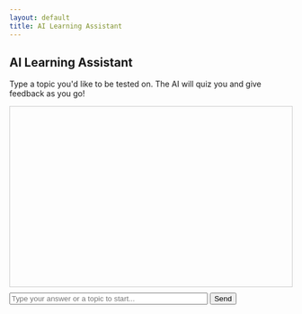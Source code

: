 ```yaml
---
layout: default
title: AI Learning Assistant
---
```


<h2>AI Learning Assistant</h2>
<p>Type a topic you'd like to be tested on. The AI will quiz you and give feedback as you go!</p>

<div id="chat-box" style="height: 300px; overflow-y: scroll; border: 1px solid #ccc; padding: 10px; margin-bottom: 10px;"></div>

<input type="text" id="user-input" placeholder="Type your answer or a topic to start..." style="width: 70%;">
<button onclick="sendMessage()">Send</button>

<script>
  const chatBox = document.getElementById('chat-box');
  const input = document.getElementById('user-input');
  let progress = 0;
  let started = false;
  let topic = '';

  async function sendMessage() {
    const userText = input.value.trim();
    if (!userText) return;

    chatBox.innerHTML += `<p><strong>You:</strong> ${userText}</p>`;
    input.value = '';

    if (!started) {
      topic = userText;
      started = true;
      progress = 0;
      chatBox.innerHTML += `<p><strong>AI:</strong> Great! Let’s begin testing your knowledge on <em>${topic}</em>.</p>`;
      await askAI("Let's start the quiz.");
      return;
    }

    await askAI(userText);
  }

  async function askAI(userInput) {
    const response = await fetch("https://eorl4uarw983g5y.m.pipedream.net", {
      method: "POST",
      headers: { "Content-Type": "application/json" },
      body: JSON.stringify({
        topic: topic,
        user_input: userInput,
        progress: progress
      })
    });

    const data = await response.json();
    const aiText = data.response || "Something went wrong.";

    progress += 25;
    const cappedProgress = progress >= 100 ? 100 : progress;

    chatBox.innerHTML += `<p><strong>AI:</strong> ${aiText}</p>`;
    chatBox.innerHTML += `<p><em>✅ ${cappedProgress}% complete.</em></p>`;

    if (cappedProgress >= 100) {
      chatBox.innerHTML += `<p><strong>AI:</strong> 🎉 You've completed the quiz! Great job!</p>`;
      started = false;
      progress = 0;
      topic = '';
    }

    chatBox.scrollTop = chatBox.scrollHeight;
  }
</script>
